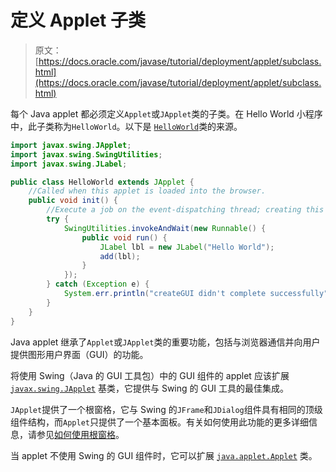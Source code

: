 # 定义 Applet 子类

> 原文： [https://docs.oracle.com/javase/tutorial/deployment/applet/subclass.html](https://docs.oracle.com/javase/tutorial/deployment/applet/subclass.html)

每个 Java applet 都必须定义`Applet`或`JApplet`类的子类。在 Hello World 小程序中，此子类称为`HelloWorld`。以下是 [``HelloWorld``](examples/applet_HelloWorld/src/HelloWorld.java)类的来源。

```java
import javax.swing.JApplet;
import javax.swing.SwingUtilities;
import javax.swing.JLabel;

public class HelloWorld extends JApplet {
    //Called when this applet is loaded into the browser.
    public void init() {
        //Execute a job on the event-dispatching thread; creating this applet's GUI.
        try {
            SwingUtilities.invokeAndWait(new Runnable() {
                public void run() {
                    JLabel lbl = new JLabel("Hello World");
                    add(lbl);
                }
            });
        } catch (Exception e) {
            System.err.println("createGUI didn't complete successfully");
        }
    }
}

```

Java applet 继承了`Applet`或`JApplet`类的重要功能，包括与浏览器通信并向用户提供图形用户界面（GUI）的功能。

将使用 Swing（Java 的 GUI 工具包）中的 GUI 组件的 applet 应该扩展 [`javax.swing.JApplet`](https://docs.oracle.com/javase/8/docs/api/javax/swing/JApplet.html) 基类，它提供与 Swing 的 GUI 工具的最佳集成。

`JApplet`提供了一个根窗格，它与 Swing 的`JFrame`和`JDialog`组件具有相同的顶级组件结构，而`Applet`只提供了一个基本面板。有关如何使用此功能的更多详细信息，请参见[如何使用根窗格](../../uiswing/components/rootpane.html)。

当 applet 不使用 Swing 的 GUI 组件时，它可以扩展 [`java.applet.Applet`](https://docs.oracle.com/javase/8/docs/api/java/applet/Applet.html) 类。